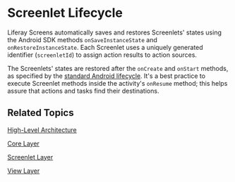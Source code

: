 # Screenlet Lifecycle [](id=screenlet-lifecycle)

Liferay Screens automatically saves and restores Screenlets' states using the
Android SDK methods `onSaveInstanceState` and `onRestoreInstanceState`. Each
Screenlet uses a uniquely generated identifier (`screenletId`) to assign action
results to action sources. 

The Screenlets' states are restored after the `onCreate` and `onStart` methods, as
specified by the
[standard Android lifecycle](http://developer.android.com/training/basics/activity-lifecycle/recreating.html).
It's a best practice to execute Screenlet methods inside the activity's
`onResume` method; this helps assure that actions and tasks find their
destinations. 

## Related Topics [](id=related-topics)

[High-Level Architecture](/develop/tutorials/-/knowledge_base/7-1/high-level-architecture)

[Core Layer](/develop/tutorials/-/knowledge_base/7-1/core-layer)

[Screenlet Layer](/develop/tutorials/-/knowledge_base/7-1/screenlet-layer)

[View Layer](/develop/tutorials/-/knowledge_base/7-1/view-layer)
